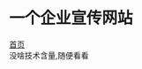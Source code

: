 # 一个企业宣传网站

[首页](http://kokoriolll.github.io/JHHWeb/products/codes/index.html "Index") <br>
没啥技术含量,随便看看

